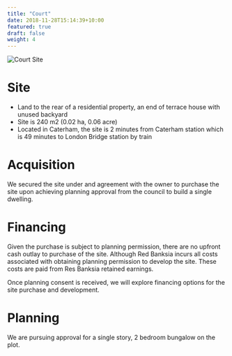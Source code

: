 ```yaml
---
title: "Court"
date: 2018-11-28T15:14:39+10:00
featured: true
draft: false
weight: 4
---
```


![Court Site](/images/48courtrd-rear-satelite-bw.png)

# Site

- Land to the rear of a residential property, an end of terrace house with unused backyard
- Site is 240 m2 (0.02 ha, 0.06 acre)
- Located in Caterham, the site is 2 minutes from Caterham station which is 49 minutes to London Bridge station by train

# Acquisition

We secured the site under and agreement with the owner to purchase the site upon achieving planning approval from the council to build a single dwelling.

# Financing

Given the purchase is subject to planning permission, there are no upfront cash outlay to purchase of the site. Although Red Banksia incurs all costs associated with obtaining planning permission to develop the site. These costs are paid from Res Banksia retained earnings.

Once planning consent is received, we will explore financing options for the site purchase and development.

# Planning

We are pursuing approval for a single story, 2 bedroom bungalow on the plot.
